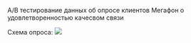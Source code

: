 A/B тестирование данных об опросе клиентов Мегафон о удовлетворенностью качесвом связи

Схема опроса: ![](shema.png)

